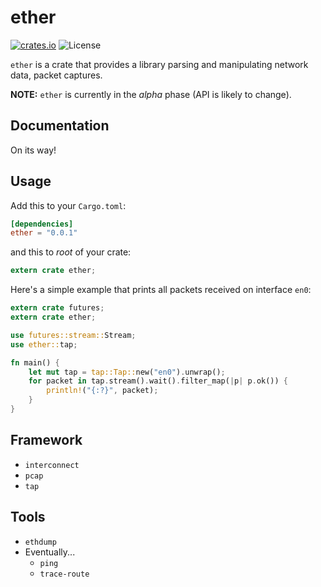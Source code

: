 
# ether

[![crates.io](https://img.shields.io/crates/v/ether.svg)](https://crates.io/crates/ether)
![License](https://img.shields.io/crates/l/ether.svg)

`ether` is a crate that provides a library parsing and manipulating network data, packet captures.

**NOTE:** `ether` is currently in the *alpha* phase (API is likely to change).

## Documentation

On its way!

## Usage

Add this to your `Cargo.toml`:

```toml
[dependencies]
ether = "0.0.1"
```

and this to *root* of your crate:

```rust
extern crate ether;
```

Here's a simple example that prints all packets received on interface `en0`:

```rust
extern crate futures;
extern crate ether;

use futures::stream::Stream;
use ether::tap;

fn main() {
    let mut tap = tap::Tap::new("en0").unwrap();
    for packet in tap.stream().wait().filter_map(|p| p.ok()) {
        println!("{:?}", packet);
    }
}
```

## Framework

- `interconnect`
- `pcap`
- `tap`

## Tools

- `ethdump`
- Eventually...
  - `ping`
  - `trace-route`
